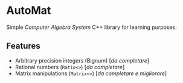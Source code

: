 # AutoMat
Simple _Computer Algebra System_ C++ library for learning purposes.

## Features
 - Arbitrary precision integers (Bignum) [_da completare_]
 - Rational numbers (`Ratio<>`) [_da completare_]
 - Matrix manipulations (`Matrix<>`) [_da completare e migliorare_]
